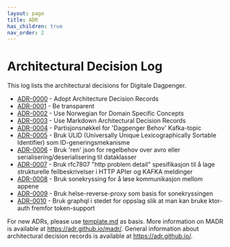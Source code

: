 ```yaml
---
layout: page
title: ADR
has_children: true
nav_order: 2
---
```


# Architectural Decision Log

This log lists the architectural decisions for Digitale Dagpenger.

<!-- adrlog -- Regenerate the content by using "adr-log -i". You can install it via "npm install -g adr-log" -->

- [ADR-0000](0000-adopt-architecture-decision-records.md) - Adopt Architecture Decision Records
- [ADR-0001](0001-be-transparent.md) - Be transparent
- [ADR-0002](0002-use-norwegian-for-domain-concepts.md) - Use Norwegian for Domain Specific Concepts
- [ADR-0003](0003-use-markdown-architectural-decision-records.md) - Use Markdown Architectural Decision Records
- [ADR-0004](0004-Partisjonsnøkkel-for-dagpenger-behov-kafka-topic.md) - Partisjonsnøkkel for 'Dagpenger Behov'  Kafka-topic
- [ADR-0005](0005-bruk-ULID-for-id-generering.md) - Bruk ULID (Universally Unique Lexicographically Sortable Identifier) som ID-generingsmekanisme
- [ADR-0006](0006-bruk-ren-json-for-regelbehov.md) - Bruk 'ren' json for regelbehov over avro eller serialisering/deserialisering til dataklasser
- [ADR-0007](0007-bruk-rfc7807-http-problem-detail-for-feilbeskrivelse.md) - Bruk rfc7807 "http problem detail" spesifikasjon til å lage strukturelle feilbeskrivelser i HTTP APIer og KAFKA meldinger
- [ADR-0008](0008-kommunikasjon-mellom-sbs-og-regel-api.md) - Bruk sonekryssing for å løse kommunikasjon mellom appene
- [ADR-0009](0009-sonekryssing-dagpenger.md) - Bruk helse-reverse-proxy som basis for sonekryssingen
- [ADR-0010](0010-løsning-for-tokenbehandling-kalkulator-api.md) - Bruk graphql i stedet for oppslag slik at man kan bruke ktor-auth fremfor token-support

<!-- adrlogstop -->

For new ADRs, please use [template.md](template.md) as basis.
More information on MADR is available at <https://adr.github.io/madr/>.
General information about architectural decision records is available at <https://adr.github.io/>.
